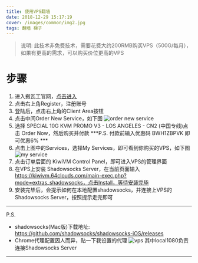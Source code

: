 ```yaml
---
title: 使用VPS翻墙
date: 2018-12-29 15:17:19
cover: /images/common/img2.jpg
tags: 翻墙 梯子
---
```


> 说明: 此技术非免费技术，需要花费大约200RMB购买VPS（500G/每月），如果有更高的需求，可以购买价位更高的VPS
# 步骤
1. 进入搬瓦工官网，[点击进入](https://bwh1.net/)
2. 点击右上角Register，注册账号
3. 登陆后，点击右上角的Client Area按钮
4. 点击中间Order New Service，如下图
  ![order new service](/images/goWhere/service.png)
5. 选择 SPECIAL 10G KVM PROMO V3 - LOS ANGELES - CN2 (中国专线)点击 Order Now，然后购买并付款
  ***P.S. 付款前输入优惠码 BWH1ZBPVK 即可优惠6% ***
6. 点击上图中的Services，选择My Services，即可看到你购买的VPS，如下图
  ![my service](/images/goWhere/my.png)
7. 点击订单后面的 KiwiVM Control Panel，即可进入VPS的管理界面
8. 在VPS上安装 Shadowsocks Server，在当前页面输入 https://kiwivm.64clouds.com/main-exec.php?mode=extras_shadowsocks，点击Install，等待安装完毕
9. 安装完毕后，会提示如何在本地配置shadowsocks，并连接上VPS的Shadowsocks Server，按照提示走完即可

***
  P.S. 
  - shadowsocks(Mac版)下载地址: https://github.com/shadowsocks/shadowsocks-iOS/releases
  - Chrome代理配置因人而异，贴一下我设置的代理
  ![vps](/images/goWhere/vps.png)
  其中local1080负责连接Shadowsocks Server
***
